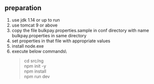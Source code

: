 preparation
-------------------------------
1. use jdk 1.14 or up to run
2. use tomcat 9 or above
3. copy the file bulkpay.properties.sample in conf directory with name bulkpay.properties in same directory
4. set properties in that file with appropriate values
5. install node.exe
5. execute below commands\
    > cd src/ng\
    npm init -y\
    npm install\
    npm run dev